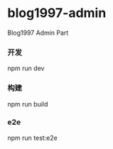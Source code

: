 # blog1997-admin
Blog1997 Admin Part

### 开发
npm run dev
### 构建
npm run build

### e2e
npm run test:e2e
